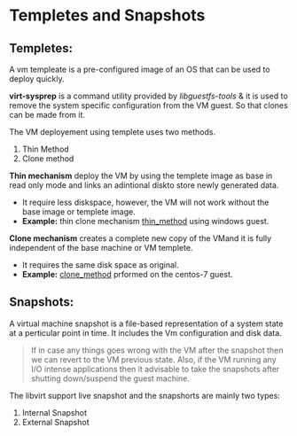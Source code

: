 # Templetes and Snapshots

## Templetes:

A vm templeate is a pre-configured image of an OS that can be used to deploy quickly.
    
   **virt-sysprep** is a command utility provided by *libguestfs-tools* & it is used to remove the system specific configuration from the VM guest. So that clones can be made from it.
    
 The VM deployement using templete uses two methods.
   1. Thin Method
   2. Clone method  

**Thin mechanism** deploy the VM by using the templete image as base in read only mode and links an adintional diskto store newly generated data.
* It require less diskspace, however, the VM will not work without the base image or templete image.
* **Example:** thin clone mechanism [thin_method](https://github.com/sojit/kvm/blob/master/Doc/templetes%20and%20snapshots/Thin_method.txt) using windows guest.
   
**Clone mechanism** creates a complete new copy of the VMand it is fully independent of the base machine or VM templete.
* It requires the same disk space as original.
* **Example:** [clone_method](https://github.com/sojit/kvm/blob/master/Doc/templetes%20and%20snapshots/clone%20Method.txt) prformed on the centos-7 guest.


## Snapshots:

A virtual machine snapshot is a file-based representation of a system state at a perticular point in time. It includes the Vm configuration and disk data.

>If in case any things goes wrong with the VM after the snapshot then we can revert to the VM previous state. Also, if the VM running any I/O intense applications then it advisable to take the snapshots after shutting down/suspend the guest machine.
      
The libvirt support live snapshot and the snapshorts are mainly two types:
1. Internal Snapshot
2. External Snapshot


